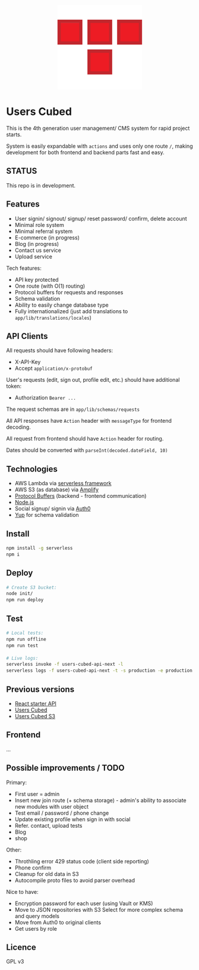 <p align="center">
  <a href="https://talaikis.com/">
    <img alt="Talaikis Ltd." src="https://github.com/TalaikisInc/talaikis.com_react/blob/master/media/logo.png" width="228">
  </a>
</p>

# Users Cubed

This is the 4th generation user management/ CMS system for rapid project starts.

System is easily expandable with `actions` and uses only one route `/`,  making development for both frontend and backend parts fast and easy.

## STATUS

This repo is in development.

## Features

* User signin/ signout/ signup/ reset password/ confirm, delete account
* Minimal role system
* Minimal referral system
* E-commerce (in progress)
* Blog (in progress)
* Contact us service
* Upload service

Tech features:

* API key protected
* One route (with O(1) routing)
* Protocol buffers for requests and responses
* Schema validation
* Ability to easily change database type
* Fully internationalized (just add translations  to `app/lib/translations/locales`)

## API Clients

All requests should have following headers:

* X-API-Key
* Accept `application/x-protobuf`

User's requests (edit, sign out, profile edit, etc.) should have additional token:

* Authorization `Bearer ...`

The request schemas are in `app/lib/schemas/requests`

All API responses have `Action` header with `messageType` for frontend decoding.

All request from frontend should have `Action` header for routing.

Dates should be converted with `parseInt(decoded.dateField, 10)`

## Technologies

* AWS Lambda via [serverless framework](https://serverless.com/)
* AWS S3 (as database) via [Amplify](https://github.com/aws-amplify/amplify-js)
* [Protocol Buffers](https://developers.google.com/protocol-buffers) (backend - frontend communication)
* [Node.js](https://github.com/nodejs/node)
* Social signup/ signin via [Auth0](https://auth0.com/)
* [Yup](https://github.com/jquense/yup) for schema validation

## Install

```bash
npm install -g serverless
npm i
```

## Deploy

```bash
# Create S3 bucket:
node init/
npm run deploy
```

## Test

```bash
# Local tests:
npm run offline
npm run test

# Live logs:
serverless invoke -f users-cubed-api-next -l
serverless logs -f users-cubed-api-next -t -s production -e production
```

## Previous versions

* [React starter API](https://github.com/TalaikisInc/react_starter_api)
* [Users Cubed](https://github.com/TalaikisInc/users-cubed)
* [Users Cubed S3](https://github.com/TalaikisInc/users-cubed-s3)

## Frontend

...

## Possible improvements / TODO

Primary:

* First user = admin
* Insert new join route (+ schema storage) - admin's ability to associate new modules with user object
* Test email / password / phone change
* Update existing profile when sign in with social
* Refer. contact, upload tests
* Blog
* shop

Other:

* Throthling error 429 status code (client side reporting)
* Phone confirm
* Cleanup for old data in S3
* Autocompile proto files to avoid parser overhead

Nice to have:

* Encryption password for each user (using Vault or KMS)
* Move to JSON repositories with S3 Select for more complex schema and query models
* Move from Auth0 to original clients
* Get users by role

## Licence

GPL v3
